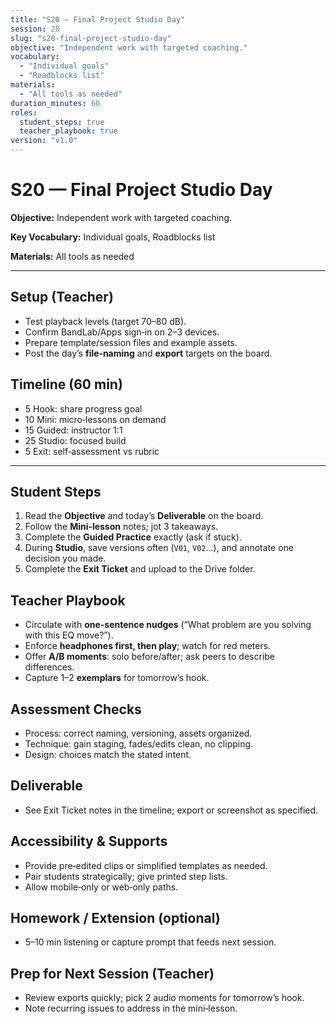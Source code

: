 ```yaml
---
title: "S20 — Final Project Studio Day"
session: 20
slug: "s20-final-project-studio-day"
objective: "Independent work with targeted coaching."
vocabulary:
  - "Individual goals"
  - "Roadblocks list"
materials:
  - "All tools as needed"
duration_minutes: 60
roles:
  student_steps: true
  teacher_playbook: true
version: "v1.0"
---
```


# S20 — Final Project Studio Day

**Objective:** Independent work with targeted coaching.

**Key Vocabulary:** Individual goals, Roadblocks list  

**Materials:** All tools as needed

---

## Setup (Teacher)
- Test playback levels (target 70–80 dB).  
- Confirm BandLab/Apps sign‑in on 2–3 devices.  
- Prepare template/session files and example assets.  
- Post the day’s **file‑naming** and **export** targets on the board.

## Timeline (60 min)
- 5 Hook: share progress goal
- 10 Mini: micro‑lessons on demand
- 15 Guided: instructor 1:1
- 25 Studio: focused build
- 5 Exit: self‑assessment vs rubric

---

## Student Steps
1. Read the **Objective** and today’s **Deliverable** on the board.
2. Follow the **Mini‑lesson** notes; jot 3 takeaways.
3. Complete the **Guided Practice** exactly (ask if stuck).
4. During **Studio**, save versions often (`V01`, `V02`…), and annotate one decision you made.
5. Complete the **Exit Ticket** and upload to the Drive folder.

## Teacher Playbook
- Circulate with **one-sentence nudges** (“What problem are you solving with this EQ move?”).
- Enforce **headphones first, then play**; watch for red meters.
- Offer **A/B moments**: solo before/after; ask peers to describe differences.
- Capture 1–2 **exemplars** for tomorrow’s hook.

## Assessment Checks
- Process: correct naming, versioning, assets organized.
- Technique: gain staging, fades/edits clean, no clipping.
- Design: choices match the stated intent.

## Deliverable
- See Exit Ticket notes in the timeline; export or screenshot as specified.

## Accessibility & Supports
- Provide pre‑edited clips or simplified templates as needed.
- Pair students strategically; give printed step lists.
- Allow mobile‑only or web‑only paths.

## Homework / Extension (optional)
- 5–10 min listening or capture prompt that feeds next session.

## Prep for Next Session (Teacher)
- Review exports quickly; pick 2 audio moments for tomorrow’s hook.
- Note recurring issues to address in the mini‑lesson.
